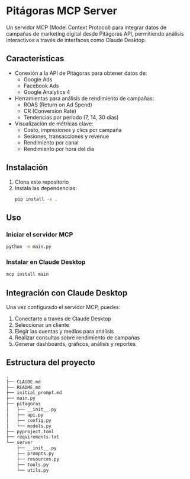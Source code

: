 # Pitágoras MCP Server

Un servidor MCP (Model Context Protocol) para integrar datos de campañas de marketing digital desde Pitágoras API, permitiendo análisis interactivos a través de interfaces como Claude Desktop.

## Características

- Conexión a la API de Pitágoras para obtener datos de:
  - Google Ads
  - Facebook Ads
  - Google Analytics 4
- Herramientas para análisis de rendimiento de campañas:
  - ROAS (Return on Ad Spend)
  - CR (Conversion Rate)
  - Tendencias por período (7, 14, 30 días)
- Visualización de métricas clave:
  - Costo, impresiones y clics por campaña
  - Sesiones, transacciones y revenue
  - Rendimiento por canal
  - Rendimiento por hora del día

## Instalación

1. Clona este repositorio
2. Instala las dependencias:
   ```bash
   pip install -e .
   ```

## Uso

### Iniciar el servidor MCP

```bash
python -m main.py
```


### Instalar en Claude Desktop

```bash
mcp install main
```

## Integración con Claude Desktop

Una vez configurado el servidor MCP, puedes:

1. Conectarte a través de Claude Desktop
2. Seleccionar un cliente
3. Elegir las cuentas y medios para análisis
4. Realizar consultas sobre rendimiento de campañas
5. Generar dashboards, gráficos, análisis y reportes

## Estructura del proyecto
```bash
.
├── CLAUDE.md
├── README.md
├── initial_prompt.md
├── main.py
├── pitagoras
│   ├── __init__.py
│   ├── api.py
│   ├── config.py
│   └── models.py
├── pyproject.toml
├── requirements.txt
└── server
    ├── __init__.py
    ├── prompts.py
    ├── resources.py
    ├── tools.py
    └── utils.py
```